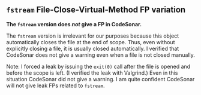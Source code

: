 ## `fstream` File-Close-Virtual-Method FP variation

**The `fstream` version does *not* give a FP in CodeSonar.**

The `fstream` version is irrelevant for our purposes because this object automatically closes the file at the end of scope. Thus, even without explicitly closing a file, it is usually closed automatically. I verified that CodeSonar does not give a warning even when a file is not closed manually.

Note: I forced a leak by issuing the `exit(0)` call after the file is opened and before the scope is left. (I verified the leak with Valgrind.) Even in this situation CodeSonar did not give a warning. I am quite confident CodeSonar will not give leak FPs related to `fstream`.

